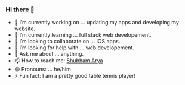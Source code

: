 ### Hi there 👋

- 🔭 I’m currently working on ... updating my apps and developing my website.
- 🌱 I’m currently learning ... full stack web developement.
- 👯 I’m looking to collaborate on ... iOS apps.
- 🤔 I’m looking for help with ... web developement.
- 💬 Ask me about ... anything.
- 📫 How to reach me: [Shubham Arya](mailto:shubhamarya11099@gmail.com)
- 😄 Pronouns: ... he/him
- ⚡ Fun fact: I am a pretty good table tennis player!

<!--
**TheShubhamArya/TheShubhamArya** is a ✨ _special_ ✨ repository because its `README.md` (this file) appears on your GitHub profile.

Here are some ideas to get you started:

- 🔭 I’m currently working on ...
- 🌱 I’m currently learning ...
- 👯 I’m looking to collaborate on ...
- 🤔 I’m looking for help with ...
- 💬 Ask me about ...
- 📫 How to reach me: ...
- 😄 Pronouns: ...
- ⚡ Fun fact: ...
-->
